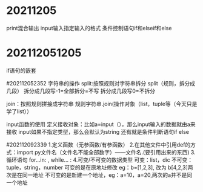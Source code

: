 # 20211205
 print混合输出
 input输入指定输入的格式
 条件控制语句if和elseif和else

# 202112051205
if语句的嵌套

#202112052352
字符串的操作
split:按照规则对字符串拆分
split（规则，拆分成几段）
拆分成几段写-1=全部拆分=不写
拆分成几段写0=不拆分

join：按照规则拼接成字符串
规则字符串.join(操作对象（list，tuple等（今天只是学了list））

input函数的使用
定义接收对象：比如a=input（），那么input输入的数据就由a来接收
input如果不指定类型，那么会默认为string
还有就是条件判断语句if else

#202112092339
1.定义函数（无参函数/有参函数）
2.在其他文件中引用def的方式：import py文件名（文件名不能全部数字）——文件名.(要引用出来的东西)
3.循环语句 for...in: , while... :
4.可变/不可变的数据类型 
可变：list，dic
不可变：tuple，string，number
可变的是在原地址修改    eg：b=[1,2,3], 改为 b[4,2,3]两次是在同一地址
不可变的是新建一个地址，eg：a=10，a=20,两次的a并不是同一个地址